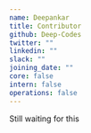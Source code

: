 ```yaml
---
name: Deepankar
title: Contributor
github: Deep-Codes
twitter: ""
linkedin: ""
slack: ""
joining_date: ""
core: false
intern: false
operations: false
---
```


Still waiting for this
